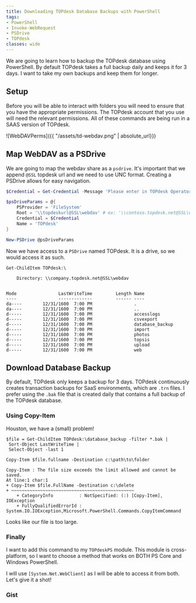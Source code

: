 ```yaml
---
title: Downloading TOPdesk Database Backups with PowerShell
tags:
- PowerShell
- Invoke-WebRequest
- PSDrive
- TOPdesk
classes: wide
---
```


We are going to learn how to backup the TOPdesk database using PowerShell. By default TOPdesk takes a full backup daily and keeps it for 3 days. I want to take my own backups and keep them for longer.

## Setup

Before you will be able to interact with folders you will need to ensure that you have the appropriate permissions. The TOPdesk account that you use will need the relevant permissions. All of these commands are being run in a SAAS version of TOPdesk.

![WebDAVPerms]({{ "/assets/td-webdav.png" | absolute_url}})

## Map WebDAV as a PSDrive

We are going to map the webdav share as a `psdrive`. It's important that we append `@SSL` topdesk url and we need to use UNC format. Creating a PSDrive allows for easy navigation.

```powershell
$Credential = Get-Credential -Message 'Please enter in TOPdesk Operator Credentials'

$psDriveParams = @{
    PSProvider = 'FileSystem'
    Root = '\\topdeskurl@SSL\webdav' # ex: '\\contoso.topdesk.net@SSL\webdav'
    Credential = $Credential
    Name = 'TOPdesk'
}

New-PSDrive @psDriveParams
```

Now we have access to a `PSDrive` named TOPdesk. It is a drive, so we would access it as such.

```
Get-ChildItem TOPdesk:\

    Directory: \\company.topdesk.net@SSL\webdav


Mode                LastWriteTime         Length Name
----                -------------         ------ ----
da----        12/31/1600  7:00 PM                .
da----        12/31/1600  7:00 PM                ..
d-----        12/31/1600  7:00 PM                accesslogs
d-----        12/31/1600  7:00 PM                csvexport
d-----        12/31/1600  7:00 PM                database_backup
d-----        12/31/1600  7:00 PM                import
d-----        12/31/1600  7:00 PM                photos
d-----        12/31/1600  7:00 PM                topsis
d-----        12/31/1600  7:00 PM                upload
d-----        12/31/1600  7:00 PM                web
```

## Download Database Backup

By default, TOPdesk only keeps a backup for 3 days. TOPdesk continuously creates transaction backups for SaaS environments, which are `.trn` files. I prefer using the `.bak` file that is created daily that contains a full backup of the TOPdesk database.

### Using Copy-Item

Houston, we have a (small) problem!

```
$file = Get-ChildItem TOPdesk:\database_backup -filter *.bak |
 Sort-Object LastWriteTime |
 Select-Object -last 1

Copy-Item $file.fullname -Destination c:\path\to\folder

Copy-Item : The file size exceeds the limit allowed and cannot be saved.
At line:1 char:1
+ Copy-Item $file.FullName -Destination c:\delete
+ ~~~~~~~~~~~~~~~~~~~~~~~~~~~~~~~~~~~~~~~~~~~~~~~
    + CategoryInfo          : NotSpecified: (:) [Copy-Item], IOException
    + FullyQualifiedErrorId : System.IO.IOException,Microsoft.PowerShell.Commands.CopyItemCommand
```

Looks like our file is too large.

### Finally

I want to add this command to my `TOPdeskPS` module. This module is cross-platform, so I want to choose a method that works on BOTH PS Core and Windows PowerShell.

I will use `[System.Net.WebClient]` as I will be able to access it from both. Let's give it a shot!

### Gist

<script src="https://gist.github.com/AndrewPla/22aced2413e91d15a449c59c021d7176.js"></script>

